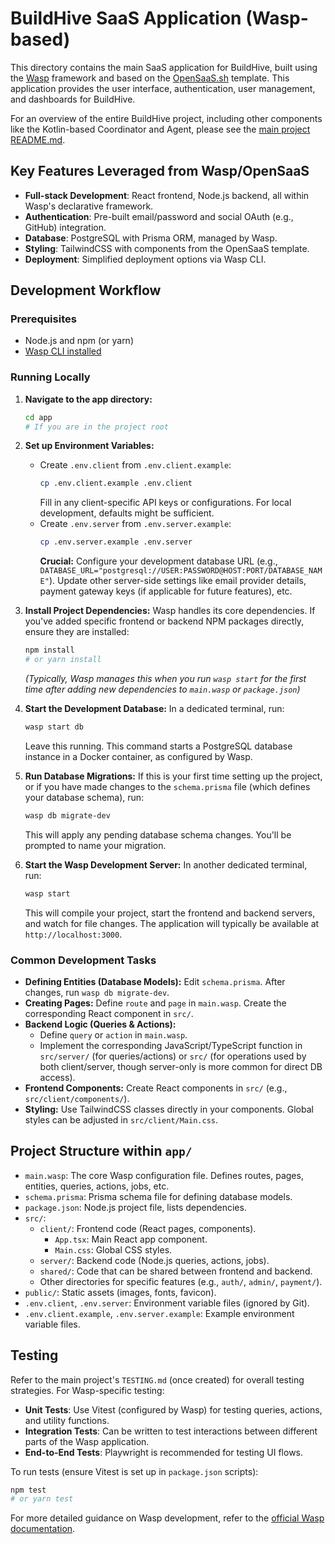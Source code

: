 # BuildHive SaaS Application (Wasp-based)

This directory contains the main SaaS application for BuildHive, built using the [Wasp](https://wasp.sh/) framework and based on the [OpenSaaS.sh](https://opensaas.sh/) template. This application provides the user interface, authentication, user management, and dashboards for BuildHive.

For an overview of the entire BuildHive project, including other components like the Kotlin-based Coordinator and Agent, please see the [main project README.md](../README.md).

## Key Features Leveraged from Wasp/OpenSaaS

*   **Full-stack Development**: React frontend, Node.js backend, all within Wasp's declarative framework.
*   **Authentication**: Pre-built email/password and social OAuth (e.g., GitHub) integration.
*   **Database**: PostgreSQL with Prisma ORM, managed by Wasp.
*   **Styling**: TailwindCSS with components from the OpenSaaS template.
*   **Deployment**: Simplified deployment options via Wasp CLI.

## Development Workflow

### Prerequisites

*   Node.js and npm (or yarn)
*   [Wasp CLI installed](https://wasp.sh/docs/quick-start#1-install-wasp)

### Running Locally

1.  **Navigate to the app directory:**
    ```bash
    cd app
    # If you are in the project root
    ```

2.  **Set up Environment Variables:**
    *   Create `.env.client` from `.env.client.example`:
        ```bash
        cp .env.client.example .env.client
        ```
        Fill in any client-specific API keys or configurations. For local development, defaults might be sufficient.
    *   Create `.env.server` from `.env.server.example`:
        ```bash
        cp .env.server.example .env.server
        ```
        **Crucial:** Configure your development database URL (e.g., `DATABASE_URL="postgresql://USER:PASSWORD@HOST:PORT/DATABASE_NAME"`).
        Update other server-side settings like email provider details, payment gateway keys (if applicable for future features), etc.

3.  **Install Project Dependencies:**
    Wasp handles its core dependencies. If you've added specific frontend or backend NPM packages directly, ensure they are installed:
    ```bash
    npm install
    # or yarn install
    ```
    *(Typically, Wasp manages this when you run `wasp start` for the first time after adding new dependencies to `main.wasp` or `package.json`)*

4.  **Start the Development Database:**
    In a dedicated terminal, run:
    ```bash
    wasp start db
    ```
    Leave this running. This command starts a PostgreSQL database instance in a Docker container, as configured by Wasp.

5.  **Run Database Migrations:**
    If this is your first time setting up the project, or if you have made changes to the `schema.prisma` file (which defines your database schema), run:
    ```bash
    wasp db migrate-dev
    ```
    This will apply any pending database schema changes. You'll be prompted to name your migration.

6.  **Start the Wasp Development Server:**
    In another dedicated terminal, run:
    ```bash
    wasp start
    ```
    This will compile your project, start the frontend and backend servers, and watch for file changes.
    The application will typically be available at `http://localhost:3000`.

### Common Development Tasks

*   **Defining Entities (Database Models):** Edit `schema.prisma`. After changes, run `wasp db migrate-dev`.
*   **Creating Pages:** Define `route` and `page` in `main.wasp`. Create the corresponding React component in `src/`.
*   **Backend Logic (Queries & Actions):**
    *   Define `query` or `action` in `main.wasp`.
    *   Implement the corresponding JavaScript/TypeScript function in `src/server/` (for queries/actions) or `src/` (for operations used by both client/server, though server-only is more common for direct DB access).
*   **Frontend Components:** Create React components in `src/` (e.g., `src/client/components/`).
*   **Styling:** Use TailwindCSS classes directly in your components. Global styles can be adjusted in `src/client/Main.css`.

## Project Structure within `app/`

*   `main.wasp`: The core Wasp configuration file. Defines routes, pages, entities, queries, actions, jobs, etc.
*   `schema.prisma`: Prisma schema file for defining database models.
*   `package.json`: Node.js project file, lists dependencies.
*   `src/`:
    *   `client/`: Frontend code (React pages, components).
        *   `App.tsx`: Main React app component.
        *   `Main.css`: Global CSS styles.
    *   `server/`: Backend code (Node.js queries, actions, jobs).
    *   `shared/`: Code that can be shared between frontend and backend.
    *   Other directories for specific features (e.g., `auth/`, `admin/`, `payment/`).
*   `public/`: Static assets (images, fonts, favicon).
*   `.env.client`, `.env.server`: Environment variable files (ignored by Git).
*   `.env.client.example`, `.env.server.example`: Example environment variable files.

## Testing

Refer to the main project's `TESTING.md` (once created) for overall testing strategies. For Wasp-specific testing:
*   **Unit Tests**: Use Vitest (configured by Wasp) for testing queries, actions, and utility functions.
*   **Integration Tests**: Can be written to test interactions between different parts of the Wasp application.
*   **End-to-End Tests**: Playwright is recommended for testing UI flows.

To run tests (ensure Vitest is set up in `package.json` scripts):
```bash
npm test
# or yarn test
```

For more detailed guidance on Wasp development, refer to the [official Wasp documentation](https://wasp.sh/docs).
